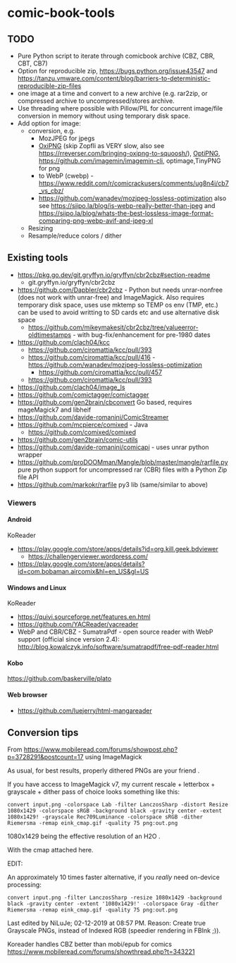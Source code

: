 # comic-book-tools

## TODO

  * Pure Python script to iterate through comicbook archive (CBZ, CBR, CBT, CB7)
  * Option for reproducible zip, https://bugs.python.org/issue43547 and https://tanzu.vmware.com/content/blog/barriers-to-deterministic-reproducible-zip-files
  * one image at a time and convert to a new archive (e.g. rar2zip, or compressed archive to uncompressed/stores archive.
  * Use threading where possible with Pillow/PIL for concurrent image/file conversion in memory without using temporary disk space.
  * Add option for image:
      * conversion, e.g.
          * MozJPEG for jpegs
          * [OxiPNG](https://github.com/shssoichiro/oxipng) (skip Zopfli as VERY slow, also see https://rreverser.com/bringing-oxipng-to-squoosh/), [OptiPNG](https://optipng.sourceforge.net/), https://github.com/imagemin/imagemin-cli, optimage,TinyPNG for png
          * to WebP (cwebp) - https://www.reddit.com/r/comicrackusers/comments/ug8n4i/cb7_vs_cbz/
          * https://github.com/wanadev/mozjpeg-lossless-optimization also see https://siipo.la/blog/is-webp-really-better-than-jpeg and https://siipo.la/blog/whats-the-best-lossless-image-format-comparing-png-webp-avif-and-jpeg-xl
      * Resizing
      * Resample/reduce colors / dither

## Existing tools

  * https://pkg.go.dev/git.gryffyn.io/gryffyn/cbr2cbz#section-readme
      * git.gryffyn.io/gryffyn/cbr2cbz
  * https://github.com/Dapbler/cbr2cbz - Python but needs unrar-nonfree (does not work with unrar-free) and ImageMagick. Also requires temporary disk space, uses use mktemp so TEMP os env (TMP, etc.) can be used to avoid writting to SD cards etc and use alternative disk space
      * https://github.com/mikeymakesit/cbr2cbz/tree/valueerror-oldtimestamps - with bug-fix/enhancement for pre-1980 dates
  * https://github.com/clach04/kcc
      * https://github.com/ciromattia/kcc/pull/393
      * https://github.com/ciromattia/kcc/pull/416 - https://github.com/wanadev/mozjpeg-lossless-optimization
          * https://github.com/ciromattia/kcc/pull/457
      * https://github.com/ciromattia/kcc/pull/393
  * https://github.com/clach04/image_ls
  * https://github.com/comictagger/comictagger
  * https://github.com/gen2brain/cbconvert Go based, requires mageMagick7 and libheif
  * https://github.com/davide-romanini/ComicStreamer
  * https://github.com/mcpierce/comixed - Java
    * https://github.com/comixed/comixed
  * https://github.com/gen2brain/comic-utils
  * https://github.com/davide-romanini/comicapi - uses unrar python wrapper
  * https://github.com/proDOOMman/Mangle/blob/master/mangle/rarfile.py pure python support for uncompressed rar (CBR) files with a Python Zip file API
  * https://github.com/markokr/rarfile py3 lib (same/similar to above)

### Viewers

#### Android

KoReader

  * https://play.google.com/store/apps/details?id=org.kill.geek.bdviewer
      * https://challengerviewer.wordpress.com/
  * https://play.google.com/store/apps/details?id=com.bobaman.aircomix&hl=en_US&gl=US

#### Windows and Linux

KoReader

  * https://quivi.sourceforge.net/features.en.html
  * https://github.com/YACReader/yacreader
  * WebP and CBR/CBZ - SumatraPdf - open source reader with WebP support (official since version 2.4): http://blog.kowalczyk.info/software/sumatrapdf/free-pdf-reader.html

#### Kobo

https://github.com/baskerville/plato

#### Web browser

  * https://github.com/luejerry/html-mangareader

## Conversion tips

From https://www.mobileread.com/forums/showpost.php?p=3728291&postcount=17 using ImageMagick

As usual, for best results, properly dithered PNGs are your friend .

If you have access to ImageMagick v7, my current rescale + letterbox + grayscale + dither pass of choice looks something like this:

    convert input.png -colorspace Lab -filter LanczosSharp -distort Resize 1080x1429 -colorspace sRGB -background black -gravity center -extent 1080x1429! -grayscale Rec709Luminance -colorspace sRGB -dither Riemersma -remap eink_cmap.gif -quality 75 png:out.png

1080x1429 being the effective resolution of an H2O .

With the cmap attached here.

EDIT:

An approximately 10 times faster alternative, if you *really* need on-device processing:

    convert input.png -filter LanczosSharp -resize 1080x1429 -background black -gravity center -extent '1080x1429!' -colorspace Gray -dither Riemersma -remap eink_cmap.gif -quality 75 png:out.png

Last edited by NiLuJe; 02-12-2019 at 08:57 PM. Reason: Create true Grayscale PNGs, instead of Indexed RGB (speedier rendering in FBInk ;)). 


Koreader handles CBZ better than mobi/epub for comics https://www.mobileread.com/forums/showthread.php?t=343221

